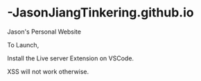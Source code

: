 # -JasonJiangTinkering.github.io
Jason's Personal Website

To Launch, 

Install the Live server Extension on VSCode.

XSS will not work otherwise.